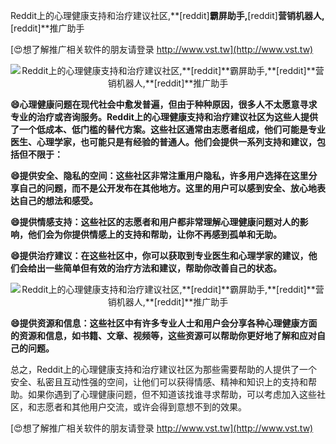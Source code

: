 Reddit上的心理健康支持和治疗建议社区,**[reddit]**霸屏助手,**[reddit]**营销机器人,**[reddit]**推广助手

[😍想了解推广相关软件的朋友请登录 http://www.vst.tw](http://www.vst.tw)

 <center><img src="https://vst.tw/MP4/tuiguang/png/5.png" alt="Reddit上的心理健康支持和治疗建议社区,**[reddit]**霸屏助手,**[reddit]**营销机器人,**[reddit]**推广助手"></center>

**😄心理健康问题在现代社会中愈发普遍，但由于种种原因，很多人不太愿意寻求专业的治疗或咨询服务。Reddit上的心理健康支持和治疗建议社区为这些人提供了一个低成本、低门槛的替代方案。这些社区通常由志愿者组成，他们可能是专业医生、心理学家，也可能只是有经验的普通人。他们会提供一系列支持和建议，包括但不限于：**

**😄提供安全、隐私的空间：这些社区非常注重用户隐私，许多用户选择在这里分享自己的问题，而不是公开发布在其他地方。这里的用户可以感到安全、放心地表达自己的想法和感受。**

**😄提供情感支持：这些社区的志愿者和用户都非常理解心理健康问题对人的影响，他们会为你提供情感上的支持和帮助，让你不再感到孤单和无助。**

**😄提供治疗建议：在这些社区中，你可以获取到专业医生和心理学家的建议，他们会给出一些简单但有效的治疗方法和建议，帮助你改善自己的状态。**

 <center><img src="https://vst.tw/MP4/tuiguang/png/2.png" alt="Reddit上的心理健康支持和治疗建议社区,**[reddit]**霸屏助手,**[reddit]**营销机器人,**[reddit]**推广助手"></center>

**😄提供资源和信息：这些社区中有许多专业人士和用户会分享各种心理健康方面的资源和信息，如书籍、文章、视频等，这些资源可以帮助你更好地了解和应对自己的问题。**

总之，Reddit上的心理健康支持和治疗建议社区为那些需要帮助的人提供了一个安全、私密且互动性强的空间，让他们可以获得情感、精神和知识上的支持和帮助。如果你遇到了心理健康问题，但不知道该找谁寻求帮助，可以考虑加入这些社区，和志愿者和其他用户交流，或许会得到意想不到的效果。

[😍想了解推广相关软件的朋友请登录 http://www.vst.tw](http://www.vst.tw)



